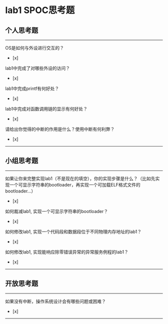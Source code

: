 # lab1 SPOC思考题

## 个人思考题

---

OS是如何与外设进行交互的？
- [x]  

>  

lab1中完成了对哪些外设的访问？
- [x]  

>  

lab1中完成printf有何好处？
- [x]  

>  

lab1中完成对函数调用链的显示有何好处？
- [x]  

>  

请给出你觉得的中断的作用是什么？使用中断有何利弊？
- [x]  

>   

---

## 小组思考题

---

如果让你来完整实现lab1（不是现在的填空），你的实现步骤是什么？（比如先实现一个可显示字符串的bootloader，再实现一个可加载ELF格式文件的bootloader...）
- [x]  

> 

如何裁减lab1, 实现一个可显示字符串的bootloader？
- [x]  

> 

如何修改lab1, 实现一个代码段和数据段位于不同物理内存地址的lab1？
- [x]  

> 

如何修改lab1, 实现能响应除零错误异常的异常服务例程的lab1？
- [x]  

> 

---

## 开放思考题

---

如果没有中断，操作系统设计会有哪些问题或困难？
- [x]  

>  

---

